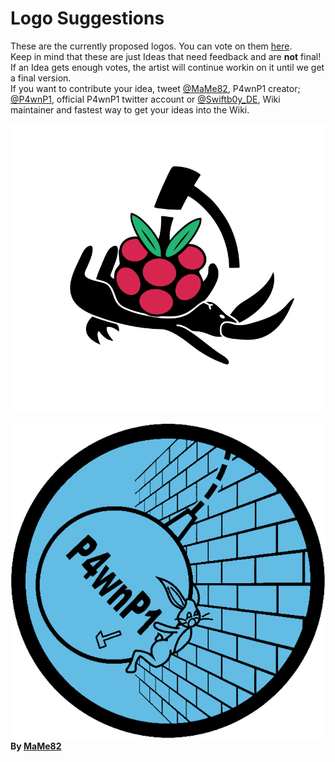 # Logo Suggestions

These are the currently proposed logos. You can vote on them [here](https://goo.gl/forms/aVUISa2I9SE6H64y1).  
Keep in mind that these are just Ideas that need feedback and are **not** final!  
If an Idea gets enough votes, the artist will continue workin on it until we get a final version.  
If you want to contribute your idea, tweet [@MaMe82](https://twitter.com/mame82), P4wnP1 creator; [@P4wnP1](https://twitter.com/P4wnP1), official P4wnP1 twitter account or [@Swiftb0y_DE](https://twitter.com/swiftb0y_de), Wiki maintainer and fastest way to get your ideas into the Wiki.

![Logo by [Sebastian Dumoulin](https://twitter.com/LeakDumoulin)](../img/logo_colored.svg)

![Logo by [MaMe82](https://twitter.com/mame82)](../img/p4wnp1-logo.png)  
**By [MaMe82](https://twitter.com/mame82)**
